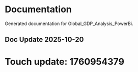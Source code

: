 # Documentation

Generated documentation for Global_GDP_Analysis_PowerBi.

## Doc Update 2025-10-20

# Touch update: 1760954379
